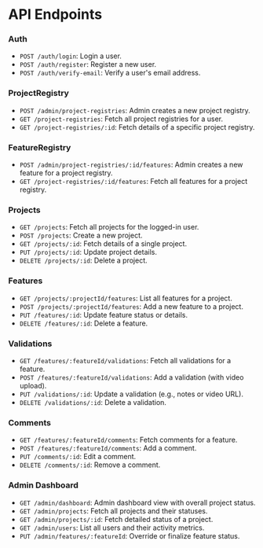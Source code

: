 # API Endpoints

### **Auth**

- `POST /auth/login`: Login a user.
- `POST /auth/register`: Register a new user.
- `POST /auth/verify-email`: Verify a user's email address.

### **ProjectRegistry**

- `POST /admin/project-registries`: Admin creates a new project registry.
- `GET /project-registries`: Fetch all project registries for a user.
- `GET /project-registries/:id`: Fetch details of a specific project registry.

### **FeatureRegistry**

- `POST /admin/project-registries/:id/features`: Admin creates a new feature for a project registry.
- `GET /project-registries/:id/features`: Fetch all features for a project registry.

### **Projects**

- `GET /projects`: Fetch all projects for the logged-in user.
- `POST /projects`: Create a new project.
- `GET /projects/:id`: Fetch details of a single project.
- `PUT /projects/:id`: Update project details.
- `DELETE /projects/:id`: Delete a project.

### **Features**

- `GET /projects/:projectId/features`: List all features for a project.
- `POST /projects/:projectId/features`: Add a new feature to a project.
- `PUT /features/:id`: Update feature status or details.
- `DELETE /features/:id`: Delete a feature.

### **Validations**

- `GET /features/:featureId/validations`: Fetch all validations for a feature.
- `POST /features/:featureId/validations`: Add a validation (with video upload).
- `PUT /validations/:id`: Update a validation (e.g., notes or video URL).
- `DELETE /validations/:id`: Delete a validation.

### **Comments**

- `GET /features/:featureId/comments`: Fetch comments for a feature.
- `POST /features/:featureId/comments`: Add a comment.
- `PUT /comments/:id`: Edit a comment.
- `DELETE /comments/:id`: Remove a comment.

### **Admin Dashboard**

- `GET /admin/dashboard`: Admin dashboard view with overall project status.
- `GET /admin/projects`: Fetch all projects and their statuses.
- `GET /admin/projects/:id`: Fetch detailed status of a project.
- `GET /admin/users`: List all users and their activity metrics.
- `PUT /admin/features/:featureId`: Override or finalize feature status.
